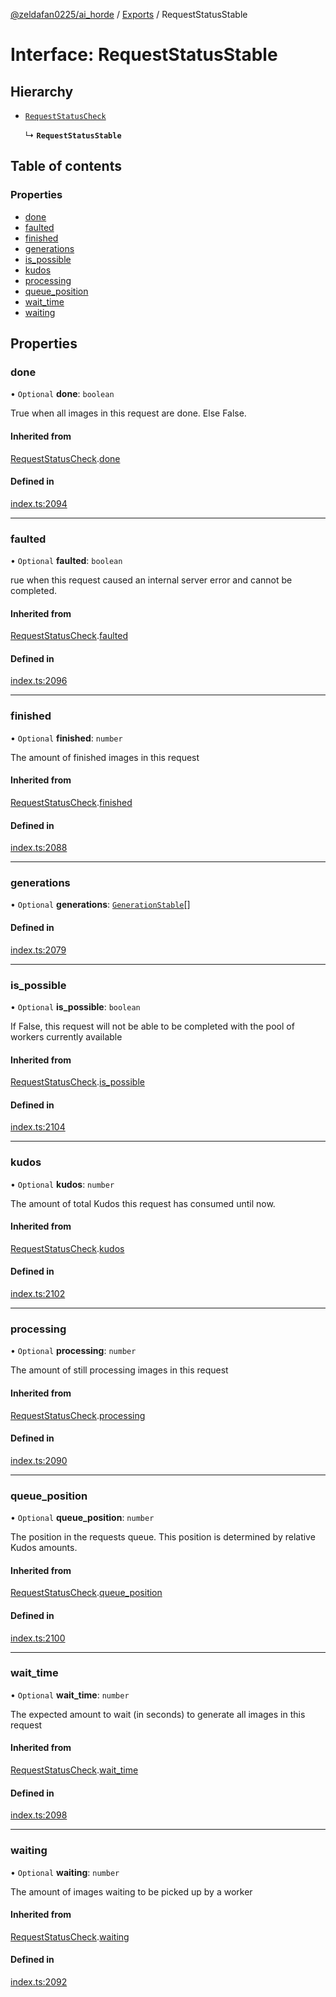[@zeldafan0225/ai_horde](../README.md) / [Exports](../modules.md) / RequestStatusStable

# Interface: RequestStatusStable

## Hierarchy

- [`RequestStatusCheck`](RequestStatusCheck.md)

  ↳ **`RequestStatusStable`**

## Table of contents

### Properties

- [done](RequestStatusStable.md#done)
- [faulted](RequestStatusStable.md#faulted)
- [finished](RequestStatusStable.md#finished)
- [generations](RequestStatusStable.md#generations)
- [is\_possible](RequestStatusStable.md#is_possible)
- [kudos](RequestStatusStable.md#kudos)
- [processing](RequestStatusStable.md#processing)
- [queue\_position](RequestStatusStable.md#queue_position)
- [wait\_time](RequestStatusStable.md#wait_time)
- [waiting](RequestStatusStable.md#waiting)

## Properties

### done

• `Optional` **done**: `boolean`

True when all images in this request are done. Else False.

#### Inherited from

[RequestStatusCheck](RequestStatusCheck.md).[done](RequestStatusCheck.md#done)

#### Defined in

[index.ts:2094](https://github.com/ZeldaFan0225/ai_horde/blob/79ac96e/index.ts#L2094)

___

### faulted

• `Optional` **faulted**: `boolean`

rue when this request caused an internal server error and cannot be completed.

#### Inherited from

[RequestStatusCheck](RequestStatusCheck.md).[faulted](RequestStatusCheck.md#faulted)

#### Defined in

[index.ts:2096](https://github.com/ZeldaFan0225/ai_horde/blob/79ac96e/index.ts#L2096)

___

### finished

• `Optional` **finished**: `number`

The amount of finished images in this request

#### Inherited from

[RequestStatusCheck](RequestStatusCheck.md).[finished](RequestStatusCheck.md#finished)

#### Defined in

[index.ts:2088](https://github.com/ZeldaFan0225/ai_horde/blob/79ac96e/index.ts#L2088)

___

### generations

• `Optional` **generations**: [`GenerationStable`](GenerationStable.md)[]

#### Defined in

[index.ts:2079](https://github.com/ZeldaFan0225/ai_horde/blob/79ac96e/index.ts#L2079)

___

### is\_possible

• `Optional` **is\_possible**: `boolean`

If False, this request will not be able to be completed with the pool of workers currently available

#### Inherited from

[RequestStatusCheck](RequestStatusCheck.md).[is_possible](RequestStatusCheck.md#is_possible)

#### Defined in

[index.ts:2104](https://github.com/ZeldaFan0225/ai_horde/blob/79ac96e/index.ts#L2104)

___

### kudos

• `Optional` **kudos**: `number`

The amount of total Kudos this request has consumed until now.

#### Inherited from

[RequestStatusCheck](RequestStatusCheck.md).[kudos](RequestStatusCheck.md#kudos)

#### Defined in

[index.ts:2102](https://github.com/ZeldaFan0225/ai_horde/blob/79ac96e/index.ts#L2102)

___

### processing

• `Optional` **processing**: `number`

The amount of still processing images in this request

#### Inherited from

[RequestStatusCheck](RequestStatusCheck.md).[processing](RequestStatusCheck.md#processing)

#### Defined in

[index.ts:2090](https://github.com/ZeldaFan0225/ai_horde/blob/79ac96e/index.ts#L2090)

___

### queue\_position

• `Optional` **queue\_position**: `number`

The position in the requests queue. This position is determined by relative Kudos amounts.

#### Inherited from

[RequestStatusCheck](RequestStatusCheck.md).[queue_position](RequestStatusCheck.md#queue_position)

#### Defined in

[index.ts:2100](https://github.com/ZeldaFan0225/ai_horde/blob/79ac96e/index.ts#L2100)

___

### wait\_time

• `Optional` **wait\_time**: `number`

The expected amount to wait (in seconds) to generate all images in this request

#### Inherited from

[RequestStatusCheck](RequestStatusCheck.md).[wait_time](RequestStatusCheck.md#wait_time)

#### Defined in

[index.ts:2098](https://github.com/ZeldaFan0225/ai_horde/blob/79ac96e/index.ts#L2098)

___

### waiting

• `Optional` **waiting**: `number`

The amount of images waiting to be picked up by a worker

#### Inherited from

[RequestStatusCheck](RequestStatusCheck.md).[waiting](RequestStatusCheck.md#waiting)

#### Defined in

[index.ts:2092](https://github.com/ZeldaFan0225/ai_horde/blob/79ac96e/index.ts#L2092)
